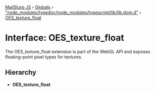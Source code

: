 [MailSlurp JS](../README.md) › [Globals](../globals.md) › ["node_modules/typedoc/node_modules/typescript/lib/lib.dom.d"](../modules/_node_modules_typedoc_node_modules_typescript_lib_lib_dom_d_.md) › [OES_texture_float](_node_modules_typedoc_node_modules_typescript_lib_lib_dom_d_.oes_texture_float.md)

# Interface: OES_texture_float

The OES_texture_float extension is part of the WebGL API and exposes floating-point pixel types for textures.

## Hierarchy

* **OES_texture_float**
